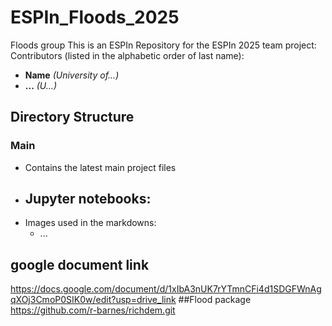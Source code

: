 # ESPIn_Floods_2025
Floods group
This is an ESPIn Repository for the ESPIn 2025 team project:
Contributors (listed in the alphabetic order of last name): 
- **Name**          *(University of...)*
- **...**          *(U...)*

## Directory Structure
### Main
- Contains the latest main project files
- Jupyter notebooks: 
  - 
- Images used in the markdowns: 
  - ...

## google document link
https://docs.google.com/document/d/1xIbA3nUK7rYTmnCFi4d1SDGFWnAgqXOj3CmoP0SIK0w/edit?usp=drive_link 
##Flood package
https://github.com/r-barnes/richdem.git
